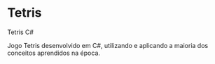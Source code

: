 # Tetris
Tetris C#

Jogo Tetris desenvolvido em C#, utilizando e aplicando a maioria dos conceitos aprendidos na época.
